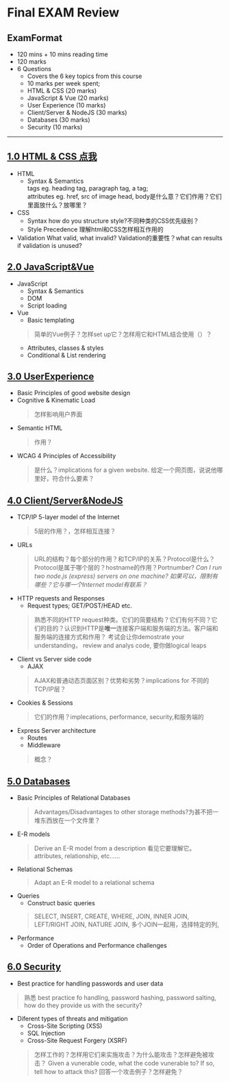 # Final EXAM Review

## ExamFormat
- 120 mins + 10 mins reading time
- 120 marks
- 6 Questions
  - Covers the 6 key topics from this course
  - 10 marks per week spent;
  - HTML & CSS (20 marks)
  - JavaScript & Vue (20 marks)
  - User Experience (10 marks)
  - Client/Server & NodeJS (30 marks)
  - Databases (30 marks)
  - Security (10 marks)
---------------------------------



## [1.0 HTML & CSS 点我](subSummarize/html&css&validationSummarize.md)
- HTML
  - Syntax & Semantics  
    tags eg. heading tag, paragraph tag, a tag;  
    attributes eg. href, src of image
    head, body是什么意？它们作用？它们里面放什么？放哪里？
- CSS
  - Syntax
   how do you structure style?不同种类的CSS优先级别？
  - Style Precedence
    理解html和CSS怎样相互作用的
- Validation
  What valid, what invalid? Validation的重要性？what can results if validation is unused?




## [2.0 JavaScript&Vue](subSummarize/javaScript&vueSummarize.md)
- JavaScript
  - Syntax & Semantics
  - DOM
  - Script loading
- Vue
  - Basic templating
  >简单的Vue例子？怎样set up它？怎样用它和HTML结合使用（）？
  - Attributes, classes & styles
  - Conditional & List rendering



## [3.0 UserExperience](subSummarize/userExperienceSummarize.md)
- Basic Principles of good website design
- Cognitive & Kinematic Load
  >怎样影响用户界面
- Semantic HTML
  >作用？
- WCAG 4 Principles of Accessibility
  >是什么？implications for a given website.  给定一个网页图，说说他哪里好，符合什么要素？



## [4.0 Client/Server&NodeJS](subSummarize/clientServerNodeJSSummarize.md)
- TCP/IP 5-layer model of the Internet
  >5层的作用？，怎样相互连接？
- URLs
  >URL的结构？每个部分的作用？和TCP/IP的关系？Protocol是什么？Protocol是属于哪个层的？hostname的作用？Portnumber?  _Can I run two node.js (express) servers on one machine? 如果可以，限制有哪些？它与哪一个Internet model有联系？_
- HTTP requests and Responses
  - Request types; GET/POST/HEAD etc.
  >熟悉不同的HTTP request种类。它们的简要结构？它们有何不同？它们的目的？认识到HTTP是**唯一**连接客户端和服务端的方法。客户端和服务端的连接方式和作用？  考试会让你demostrate your understanding， review and analys code, 要你做logical leaps
- Client vs Server side code
  - AJAX
  >AJAX和普通动态页面区别？优势和劣势？implications for 不同的TCP/IP层？
- Cookies & Sessions
  >它们的作用？implecations, performance, security,和服务端的
- Express Server architecture
  - Routes
  - Middleware
  >概念？



## [5.0 Databases](subSummarize/databasesSummarize.md)
- Basic Principles of Relational Databases
  > Advantages/Disadvantages to other storage methods?为甚不把一堆东西放在一个文件里？
- E-R models
  > Derive an E-R model from a description 看见它要理解它。attributes, relationship, etc......
- Relational Schemas
  > Adapt an E-R model to a relational schema
- Queries
  - Construct basic queries
  > SELECT, INSERT, CREATE, WHERE, JOIN, INNER JOIN, LEFT/RIGHT JOIN, NATURE JOIN, 多个JOIN一起用，选择特定的列, 
- Performance
  - Order of Operations and Performance challenges



## [6.0 Security](securitySummarize.md) 
- Best practice for handling passwords and user data
 >熟悉 best practice fo handling, password hashing, password salting, how do they provide us with the security?
- Diferent types of threats and mitigation
  - Cross-Site Scripting (XSS)
  - SQL Injection
  - Cross-Site Request Forgery (XSRF)
  > 怎样工作的？怎样用它们来实施攻击？为什么能攻击？怎样避免被攻击？  Given a vunerable code, what the code vunerable to? If so, tell how to attack this? 回答一个攻击例子？怎样避免？
